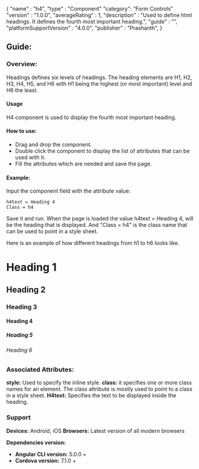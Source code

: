 {
"name" : "h4",
"type" : "Component"
"category": “Form Controls”
"version" : "1.0.0",
"averageRating" : 1,
"description" : "Used to define html headings. It defines the fourth most important heading.",
"guide" : "”,
"platformSupportVersion" : "4.0.0",
"publisher" : "Prashanth",
}

## Guide: 
### Overview: 
Headings defines six levels of headings. The heading elements are H1, H2, H3, H4, H5, and H6 with H1 being the highest (or most important) level and H6 the least.

#### Usage
H4 component is used to display the fourth most important heading.

#### How to use:   
- Drag and drop the component. 
- Double click the component to display the list of attributes that can be used with it.
- Fill the attributes which are needed and save the page.

#### Example: 
Input the component field with the attribute value:
``` 
h4text = Heading 4
Class = h4
```
Save it and run.
When the page is loaded the value h4text = Heading 4, will be the heading that is displayed. And "Class = h4" is the class name that can be used to point in a style sheet.

Here is an example of how different headings from h1 to h6 looks like.
# Heading 1
## Heading 2
### Heading 3
#### Heading 4
##### Heading 5
###### Heading 6

### Associated Attributes:
**style:** Used to specify the inline style.
**class:** it specifies one or more class names for an element. The class attribute is mostly used to point to a class in a style sheet.
**H4text:** Specifies the text to be displayed inside the heading.

### Support 
**Devices:** Android, iOS
**Browsers:** Latest version of all modern browsers

**Dependencies version:**
- **Angular CLI version:** 5.0.0 + 
- **Cordova version:** 7.1.0 +

